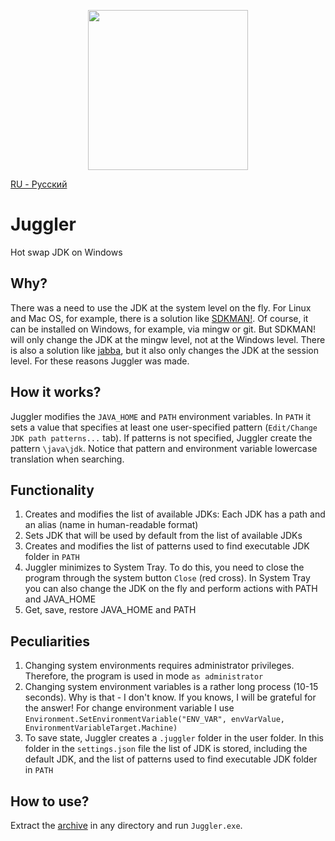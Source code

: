 <p align="center"> 
<img src="https://user-images.githubusercontent.com/43209824/150384221-6087fedd-9e52-4a03-a0e4-4248be39a3d0.png"
     width="256" height="256">
</p>

[RU - Русский](https://github.com/ViiSE/juggler/blob/main/README-RU.md)

# Juggler
Hot swap JDK on Windows

## Why?
There was a need to use the JDK at the system level on the fly. For Linux and Mac OS, for example, there is a solution 
like [SDKMAN!](https://github.com/sdkman). Of course, it can be installed on Windows, for example, via mingw or git.
But SDKMAN! will only change the JDK at the mingw level, not at the Windows level. There is also a solution like 
[jabba](https://github.com/shyiko/jabba), but it also only changes the JDK at the session level. For these reasons 
Juggler was made.

## How it works?
Juggler modifies the `JAVA_HOME` and `PATH` environment variables. In `PATH` it sets a value that specifies at least 
one user-specified pattern (`Edit/Change JDK path patterns...` tab). If patterns is not specified, Juggler create the 
pattern `\java\jdk`. Notice that pattern and environment variable lowercase translation when searching.

## Functionality
 1. Creates and modifies the list of available JDKs: Each JDK has a path and an alias (name in human-readable format)
 2. Sets JDK that will be used by default from the list of available JDKs
 3. Creates and modifies the list of patterns used to find executable JDK folder in `PATH`
 4. Juggler minimizes to System Tray. To do this, you need to close the program through the system button `Close` 
    (red cross). In System Tray you can also change the JDK on the fly and perform actions with PATH and JAVA_HOME
 5. Get, save, restore JAVA_HOME and PATH

## Peculiarities
 1. Changing system environments requires administrator privileges. Therefore, the program is used in mode 
    `as administrator`
 2. Changing system environment variables is a rather long process (10-15 seconds). Why is that - I don't know. If you 
    knows, I will be grateful for the answer! For change environment variable I use
   `Environment.SetEnvironmentVariable("ENV_VAR", envVarValue, EnvironmentVariableTarget.Machine)`
 3. To save state, Juggler creates a `.juggler` folder in the user folder. In this folder in the `settings.json` file 
    the list of JDK is stored, including the default JDK, and the list of patterns used to find executable JDK folder in
    `PATH`

## How to use?
Extract the [archive](https://github.com/ViiSE/juggler/releases/tag/Release) in any directory and run `Juggler.exe`.
